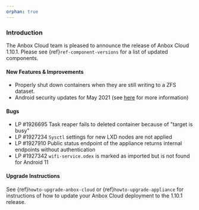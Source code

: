 ```yaml
---
orphan: true
---
```

### Introduction

The Anbox Cloud team is pleased to announce the release of Anbox Cloud 1.10.1.
Please see {ref}`ref-component-versions` for a list of updated components.

#### New Features & Improvements

* Properly shut down containers when they are still writing to a ZFS dataset.
* Android security updates for May 2021 (see [here](https://source.android.com/security/bulletin/2021-05-01) for more information)

#### Bugs

* LP #1926695 Task reaper fails to deleted container because of "target is busy"
* LP #1927234 `Sysctl` settings for new LXD nodes are not applied
* LP #1927910 Public status endpoint of the appliance returns internal endpoints without authentication
* LP #1927342 `wifi-service.odex` is marked as imported but is not found for Android 11

#### Upgrade Instructions

See {ref}`howto-upgrade-anbox-cloud` or {ref}`howto-upgrade-appliance` for instructions of how to update your Anbox Cloud deployment to the 1.10.1 release.